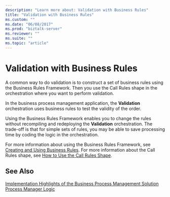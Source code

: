 ```yaml
---
description: "Learn more about: Validation with Business Rules"
title: "Validation with Business Rules"
ms.custom: ""
ms.date: "06/08/2017"
ms.prod: "biztalk-server"
ms.reviewer: ""
ms.suite: ""
ms.topic: "article"
---
```

# Validation with Business Rules
A common way to do validation is to construct a set of business rules using the Business Rules Framework. Then you use the Call Rules shape in the orchestration where you want to perform validation.  
  
 In the business process management application, the **Validation** orchestration uses business rules to test the validity of the order.  
  
 Using the Business Rules Framework enables you to change the rules without recompiling and redeploying the **Validation** orchestration. The trade-off is that for simple sets of rules, you may be able to save processing time by coding the logic in the orchestration.  
  
 For more information about using the Business Rules Framework, see [Creating and Using Business Rules](../core/creating-and-using-business-rules.md). For more information about the Call Rules shape, see [How to Use the Call Rules Shape](../core/how-to-use-the-call-rules-shape.md).  
  
## See Also  
 [Implementation Highlights of the Business Process Management Solution](../core/implementation-highlights-of-the-business-process-management-solution.md)   
 [Process Manager Logic](../core/process-manager-logic.md)
